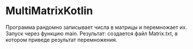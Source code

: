 # MultiMatrixKotlin
Программа рандомно записывает числа в матрицы и перемножает их.
Запуск через функцию main.
Результат: создается файл Matrix.txt, в котором приведе результат перемножения.
